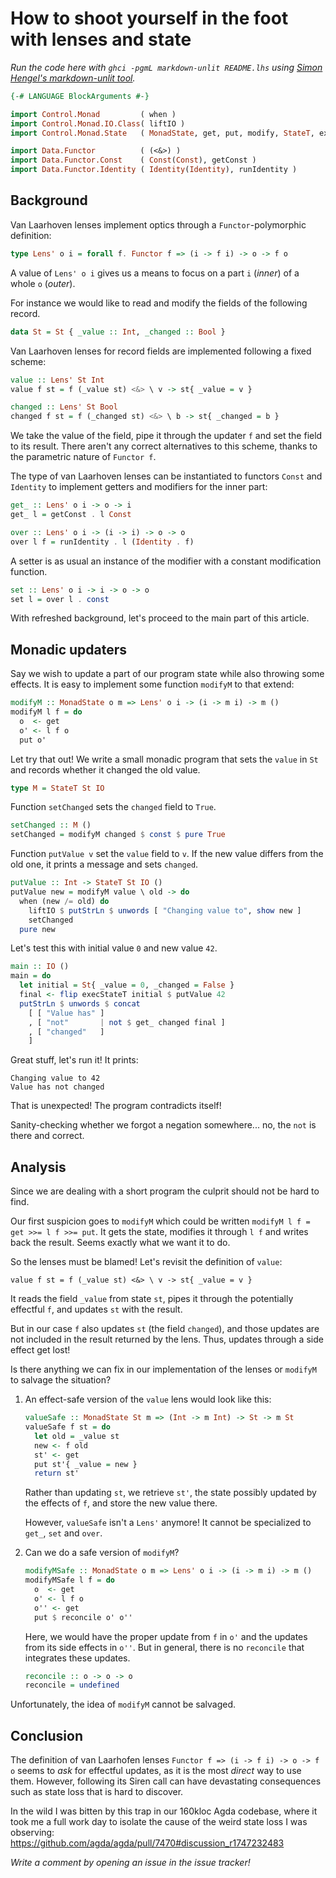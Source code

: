 How to shoot yourself in the foot with lenses and state
=======================================================

_Run the code here with `ghci -pgmL markdown-unlit README.lhs` using
[Simon Hengel's markdown-unlit tool](https://github.com/sol/markdown-unlit)._


```haskell
{-# LANGUAGE BlockArguments #-}

import Control.Monad         ( when )
import Control.Monad.IO.Class( liftIO )
import Control.Monad.State   ( MonadState, get, put, modify, StateT, execStateT )

import Data.Functor          ( (<&>) )
import Data.Functor.Const    ( Const(Const), getConst )
import Data.Functor.Identity ( Identity(Identity), runIdentity )
```

Background
----------

Van Laarhoven lenses implement optics through a `Functor`-polymorphic definition:
```haskell
type Lens' o i = forall f. Functor f => (i -> f i) -> o -> f o
```
A value of `Lens' o i` gives us a means to focus on a part `i` (_inner_) of a whole `o` (_outer_).

For instance we would like to read and modify the fields of the following record.
```haskell
data St = St { _value :: Int, _changed :: Bool }
```

Van Laarhoven lenses for record fields are implemented following a fixed scheme:
```haskell
value :: Lens' St Int
value f st = f (_value st) <&> \ v -> st{ _value = v }

changed :: Lens' St Bool
changed f st = f (_changed st) <&> \ b -> st{ _changed = b }
```
We take the value of the field, pipe it through the updater `f` and set the field to its result.
There aren't any correct alternatives to this scheme, thanks to the parametric nature of `Functor f`.

The type of van Laarhoven lenses can be instantiated to functors `Const` and `Identity` to
implement getters and modifiers for the inner part:
```haskell
get_ :: Lens' o i -> o -> i
get_ l = getConst . l Const

over :: Lens' o i -> (i -> i) -> o -> o
over l f = runIdentity . l (Identity . f)
```

A setter is as usual an instance of the modifier with a constant modification function.
```haskell
set :: Lens' o i -> i -> o -> o
set l = over l . const
```

With refreshed background, let's proceed to the main part of this article.

Monadic updaters
----------------

Say we wish to update a part of our program state while also throwing some effects.
It is easy to implement some function `modifyM` to that extend:
```haskell
modifyM :: MonadState o m => Lens' o i -> (i -> m i) -> m ()
modifyM l f = do
  o  <- get
  o' <- l f o
  put o'
```

Let try that out!
We write a small monadic program that sets the `value` in `St` and records whether it changed
the old value.
```haskell
type M = StateT St IO
```

Function `setChanged` sets the `changed` field to `True`.
```haskell
setChanged :: M ()
setChanged = modifyM changed $ const $ pure True
```

Function `putValue v` set the `value` field to `v`.
If the new value differs from the old one, it prints a message and sets `changed`.
```haskell
putValue :: Int -> StateT St IO ()
putValue new = modifyM value \ old -> do
  when (new /= old) do
    liftIO $ putStrLn $ unwords [ "Changing value to", show new ]
    setChanged
  pure new
```

Let's test this with initial value `0` and new value `42`.
```haskell
main :: IO ()
main = do
  let initial = St{ _value = 0, _changed = False }
  final <- flip execStateT initial $ putValue 42
  putStrLn $ unwords $ concat
    [ [ "Value has" ]
    , [ "not"       | not $ get_ changed final ]
    , [ "changed"   ]
    ]
```

Great stuff, let's run it!
It prints:
```
Changing value to 42
Value has not changed
```
That is unexpected!
The program contradicts itself!

Sanity-checking whether we forgot a negation somewhere... no, the `not` is there and correct.


Analysis
--------

Since we are dealing with a short program the culprit should not be hard to find.

Our first suspicion goes to `modifyM` which could be written `modifyM l f = get >>= l f >>= put`.
It gets the state, modifies it through `l f` and writes back the result.
Seems exactly what we want it to do.

So the lenses must be blamed!  Let's revisit the definition of `value`:
```
value f st = f (_value st) <&> \ v -> st{ _value = v }
```
It reads the field `_value` from state `st`, pipes it through the potentially effectful `f`,
and updates `st` with the result.

But in our case `f` also updates `st` (the field `changed`), and those updates are not
included in the result returned by the lens.  Thus, updates through a side effect get lost!

Is there anything we can fix in our implementation of the lenses or `modifyM` to salvage the situation?

1. An effect-safe version of the `value` lens would look like this:
   ```haskell
   valueSafe :: MonadState St m => (Int -> m Int) -> St -> m St
   valueSafe f st = do
     let old = _value st
     new <- f old
     st' <- get
     put st'{ _value = new }
     return st'
   ```
   Rather than updating `st`, we retrieve `st'`, the state possibly updated by the effects of `f`,
   and store the new value there.

   However, `valueSafe` isn't a `Lens'` anymore!
   It cannot be specialized to `get_`, `set` and `over`.

2. Can we do a safe version of `modifyM`?
   ```haskell
   modifyMSafe :: MonadState o m => Lens' o i -> (i -> m i) -> m ()
   modifyMSafe l f = do
     o  <- get
     o' <- l f o
     o'' <- get
     put $ reconcile o' o''
   ```
   Here, we would have the proper update from `f` in `o'` and the updates from its side effects in `o''`.
   But in general, there is no `reconcile` that integrates these updates.
   ```haskell
   reconcile :: o -> o -> o
   reconcile = undefined
   ```

Unfortunately, the idea of `modifyM` cannot be salvaged.

Conclusion
----------

The definition of van Laarhofen lenses `Functor f => (i -> f i) -> o -> f o` seems to _ask_ for effectful updates,
as it is the most _direct_ way to use them.
However, following its Siren call can have devastating consequences such as state loss that is hard to discover.

In the wild I was bitten by this trap in our 160kloc Agda codebase, where it took me a full work day to isolate the cause of the weird state loss I was observing: https://github.com/agda/agda/pull/7470#discussion_r1747232483

_Write a comment by opening an issue in the issue tracker!_
